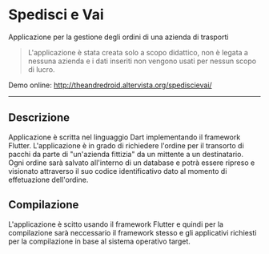 # Spedisci e Vai

Applicazione per la gestione degli ordini di una azienda di trasporti

> L'applicazione è stata creata solo a scopo didattico, non è legata a nessuna azienda e i dati inseriti non vengono usati per nessun scopo di lucro.

Demo online: <http://theandredroid.altervista.org/spediscievai/>

---

## Descrizione

Applicazione è scritta nel linguaggio Dart implementando il framework Flutter.
L'applicazione è in grado di richiedere l'ordine per il transorto di pacchi da parte di "un'azienda fittizia" da un mittente a un destinatario. Ogni ordine sarà salvato all'interno di un database e potrà essere ripreso e visionato attraverso il suo codice identificativo dato al momento di effetuazione dell'ordine.

## Compilazione

L'applicazione è scitto usando il framework Flutter e quindi per la compilazione sarà neccessario il framework stesso e gli applicativi richiesti per la compilazione in base al sistema operativo target.
